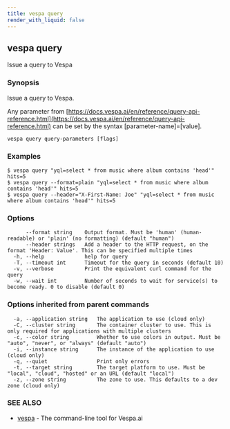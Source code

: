 ```yaml
---
title: vespa query
render_with_liquid: false
---
```


## vespa query

Issue a query to Vespa

### Synopsis

Issue a query to Vespa.

Any parameter from [https://docs.vespa.ai/en/reference/query-api-reference.html](https://docs.vespa.ai/en/reference/query-api-reference.html)
can be set by the syntax [parameter-name]=[value].

```
vespa query query-parameters [flags]
```

### Examples

```
$ vespa query "yql=select * from music where album contains 'head'" hits=5
$ vespa query --format=plain "yql=select * from music where album contains 'head'" hits=5
$ vespa query --header="X-First-Name: Joe" "yql=select * from music where album contains 'head'" hits=5
```

### Options

```
      --format string    Output format. Must be 'human' (human-readable) or 'plain' (no formatting) (default "human")
      --header strings   Add a header to the HTTP request, on the format 'Header: Value'. This can be specified multiple times
  -h, --help             help for query
  -T, --timeout int      Timeout for the query in seconds (default 10)
  -v, --verbose          Print the equivalent curl command for the query
  -w, --wait int         Number of seconds to wait for service(s) to become ready. 0 to disable (default 0)
```

### Options inherited from parent commands

```
  -a, --application string   The application to use (cloud only)
  -C, --cluster string       The container cluster to use. This is only required for applications with multiple clusters
  -c, --color string         Whether to use colors in output. Must be "auto", "never", or "always" (default "auto")
  -i, --instance string      The instance of the application to use (cloud only)
  -q, --quiet                Print only errors
  -t, --target string        The target platform to use. Must be "local", "cloud", "hosted" or an URL (default "local")
  -z, --zone string          The zone to use. This defaults to a dev zone (cloud only)
```

### SEE ALSO

* [vespa](vespa.html)	 - The command-line tool for Vespa.ai

